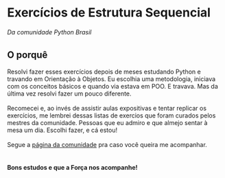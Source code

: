 <h1>Exercícios de Estrutura Sequencial</h1>
  <h6>Da comunidade Python Brasil</h6>
  <h2>O porquê</h2>
    <p>
      Resolvi fazer esses exercícios depois de meses estudando Python e travando em Orientação à Objetos. Eu escolhia uma metodologia, iniciava com os 
      conceitos básicos e quando via estava em POO. E travava. Mas da última vez resolvi fazer um pouco diferente. <br><br>
      Recomecei e, ao invés de assistir aulas expositivas e tentar replicar os exercícios, me lembrei dessas listas de exercios que foram curados pelos
      mestres da comunidade. Pessoas que eu admiro e que almejo sentar à mesa um dia. Escolhi fazer, e cá estou!<br><br>
      Segue a <a href="https://wiki.python.org.br/EstruturaSequencial">página da comunidade</a> pra caso você queira me acompanhar.<br><br>
    </p>
    <h4>Bons estudos e que a Força nos acompanhe!</h4>
